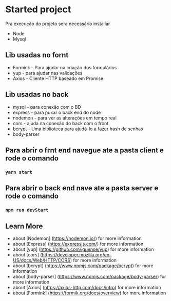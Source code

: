 # Started project

Pra execução do projeto sera necessário installar 
 * Node
 * Mysql
 
 ## Lib usadas no fornt
  * Formink - Para ajudar na criação dos formulários
  * yup - para ajudar nas validações
  * Axios - Cliente HTTP baseado em Promise

 ## Lib usadas no back
  * mysql - para conexão com o BD
  * express - para puxar o back end do node
  * nodemon - para ver as alterações em tempo real
  * cors - ajuda na conexão do back com o front
  * bcrypt - Uma biblioteca para ajudá-lo a fazer hash de senhas
  * body-parser

## Para abrir o frnt end navegue ate a pasta client e rode o comando
 ### `yarn start`

## Para abrir o back end nave ate a pasta server e rode o comando
 ### `npm run devStart`

## Learn More
* about [Nodemon] (https://nodemon.io/) for more information
* about [Express] (https://expressjs.com/) for more information
* about [yup] (https://github.com/jquense/yup) for more information
* about [cors] (https://developer.mozilla.org/en-US/docs/Web/HTTP/CORS) for more information
* about [bcrypt] (https://www.npmjs.com/package/bcrypt) for more information
* about [body-parser] (https://www.npmjs.com/package/body-parser) for more information
* about [Axios] (https://axios-http.com/docs/intro) for more information
* about [Formink] (https://formik.org/docs/overview) for more information